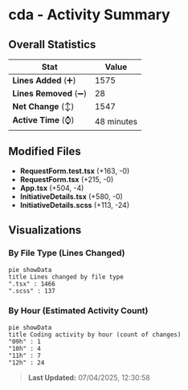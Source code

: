 # cda - Activity Summary 

## Overall Statistics

| Stat                   | Value                                                             |
| ---------------------- | ----------------------------------------------------------------- |
| **Lines Added** (➕)   | 1575                                          |
| **Lines Removed** (➖) | 28                                        |
| **Net Change** (↕)    | 1547                |
| **Active Time** (⌚)   | 48 minutes |


## Modified Files
- **RequestForm.test.tsx** (+163, -0)
- **RequestForm.tsx** (+215, -0)
- **App.tsx** (+504, -4)
- **InitiativeDetails.tsx** (+580, -0)
- **InitiativeDetails.scss** (+113, -24)

## Visualizations

### By File Type (Lines Changed)

```mermaid
pie showData
title Lines changed by file type
".tsx" : 1466
".scss" : 137
```

### By Hour (Estimated Activity Count)

```mermaid
pie showData
title Coding activity by hour (count of changes)
"09h" : 1
"10h" : 4
"11h" : 7
"12h" : 24
```


> **Last Updated:** 07/04/2025, 12:30:58